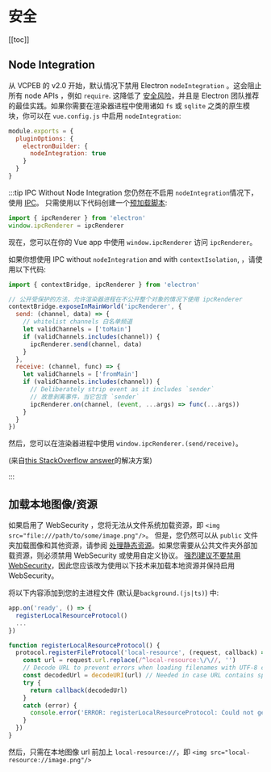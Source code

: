 # 安全

[[toc]]

## Node Integration

从 VCPEB 的 v2.0 开始，默认情况下禁用 Electron `nodeIntegration` 。这会阻止所有 node APIs ，例如 `require`. 这降低了 [安全风险](https://electronjs.org/docs/tutorial/security#2-do-not-enable-nodejs-integration-for-remote-content)，并且是 Electron 团队推荐的最佳实践。如果你需要在渲染器进程中使用诸如 `fs` 或 `sqlite` 之类的原生模块，你可以在 `vue.config.js` 中启用 `nodeIntegration`:

```js
module.exports = {
  pluginOptions: {
    electronBuilder: {
      nodeIntegration: true
    }
  }
}
```

:::tip IPC Without Node Integration
您仍然在不启用 `nodeIntegration`情况下，使用 [IPC](https://www.electronjs.org/docs/api/ipc-renderer)。 只需使用以下代码创建一个[预加载脚本](./guide.html#preload-files):

```js
import { ipcRenderer } from 'electron'
window.ipcRenderer = ipcRenderer
```

现在，您可以在你的 Vue app 中使用 `window.ipcRenderer` 访问 `ipcRenderer`。

如果你想使用 IPC without `nodeIntegration` and with `contextIsolation`, ，请使用以下代码:

```js
import { contextBridge, ipcRenderer } from 'electron'

// 公开受保护的方法，允许渲染器进程在不公开整个对象的情况下使用 ipcRenderer
contextBridge.exposeInMainWorld('ipcRenderer', {
  send: (channel, data) => {
    // whitelist channels 白名单频道
    let validChannels = ['toMain']
    if (validChannels.includes(channel)) {
      ipcRenderer.send(channel, data)
    }
  },
  receive: (channel, func) => {
    let validChannels = ['fromMain']
    if (validChannels.includes(channel)) {
      // Deliberately strip event as it includes `sender`
      // 故意剥离事件，当它包含 `sender`
      ipcRenderer.on(channel, (event, ...args) => func(...args))
    }
  }
})
```

然后，您可以在渲染器进程中使用 `window.ipcRenderer.(send/receive)`。

(来自[this StackOverflow answer](https://stackoverflow.com/questions/55164360/with-contextisolation-true-is-it-possible-to-use-ipcrenderer/59675116#59675116)的解决方案)

:::

## 加载本地图像/资源

如果启用了 WebSecurity ，您将无法从文件系统加载资源，即 `<img src="file:///path/to/some/image.png"/>`。 但是，您仍然可以从 `public` 文件夹加载图像和其他资源，请参阅 [处理静态资源](./guide.html#handling-static-assets)。如果您需要从公共文件夹外部加载资源，则必须禁用 WebSecurity 或使用自定义协议。 [强烈建议不要禁用 WebSecurity](https://www.electronjs.org/docs/tutorial/security#5-do-not-disable-websecurity)，因此您应该改为使用以下技术来加载本地资源并保持启用 WebSecurity。

将以下内容添加到您的主进程文件 (默认是`background.(js|ts)`) 中:

```js
app.on('ready', () => {
  registerLocalResourceProtocol()
  ...
})

function registerLocalResourceProtocol() {
  protocol.registerFileProtocol('local-resource', (request, callback) => {
    const url = request.url.replace(/^local-resource:\/\//, '')
    // Decode URL to prevent errors when loading filenames with UTF-8 chars or chars like "#"
    const decodedUrl = decodeURI(url) // Needed in case URL contains spaces
    try {
      return callback(decodedUrl)
    }
    catch (error) {
      console.error('ERROR: registerLocalResourceProtocol: Could not get file path:', error)
    }
  })
}
```

然后，只需在本地图像 url 前加上 `local-resource://`，即 `<img src="local-resource://image.png"/>`
